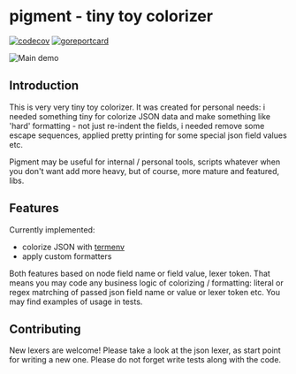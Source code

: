 # pigment - tiny toy colorizer

[![codecov](https://codecov.io/gh/1buran/pigment/graph/badge.svg?token=3F7HTBT028)](https://codecov.io/gh/1buran/pigment)
[![goreportcard](https://goreportcard.com/badge/github.com/1buran/pigment)](https://goreportcard.com/report/github.com/1buran/pigment)

![Main demo](https://i.imgur.com/ojdMg7W.png)

## Introduction

This is very very tiny toy colorizer. It was created for personal needs: i needed something tiny
for colorize JSON data and make something like 'hard' formatting - not just re-indent
the fields, i needed remove some escape sequences, applied pretty printing
for some special json field values etc.

Pigment may be useful for internal / personal tools, scripts whatever when you don't want
add more heavy, but of course, more mature and featured, libs.

## Features

Currently implemented:

- colorize JSON with [termenv](https://github.com/muesli/termenv)
- apply custom formatters

Both features based on node field name or field value, lexer token. That means you may code
any business logic of colorizing / formatting: literal or regex matrching of passed json
field name or value or lexer token etc. You may find examples of usage in tests.

## Contributing

New lexers are welcome! Please take a look at the json lexer, as start point for writing
a new one. Please do not forget write tests along with the code.
